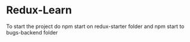 # Redux-Learn 
To start the project do npm start on redux-starter folder and npm start to bugs-backend folder
